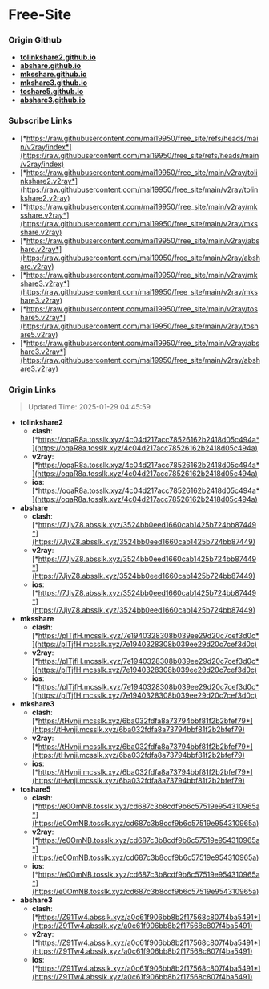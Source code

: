 # Free-Site

### Origin Github

- [**tolinkshare2.github.io**](https://github.com/tolinkshare2/tolinkshare2.github.io)
- [**abshare.github.io**](https://github.com/abshare/abshare.github.io)
- [**mksshare.github.io**](https://github.com/mksshare/mksshare.github.io)
- [**mkshare3.github.io**](https://github.com/mkshare3/mkshare3.github.io)
- [**toshare5.github.io**](https://github.com/toshare5/toshare5.github.io)
- [**abshare3.github.io**](https://github.com/abshare3/abshare3.github.io)

### Subscribe Links

- [*https://raw.githubusercontent.com/mai19950/free_site/refs/heads/main/v2ray/index*](https://raw.githubusercontent.com/mai19950/free_site/refs/heads/main/v2ray/index)
- [*https://raw.githubusercontent.com/mai19950/free_site/main/v2ray/tolinkshare2.v2ray*](https://raw.githubusercontent.com/mai19950/free_site/main/v2ray/tolinkshare2.v2ray)
- [*https://raw.githubusercontent.com/mai19950/free_site/main/v2ray/mksshare.v2ray*](https://raw.githubusercontent.com/mai19950/free_site/main/v2ray/mksshare.v2ray)
- [*https://raw.githubusercontent.com/mai19950/free_site/main/v2ray/abshare.v2ray*](https://raw.githubusercontent.com/mai19950/free_site/main/v2ray/abshare.v2ray)
- [*https://raw.githubusercontent.com/mai19950/free_site/main/v2ray/mkshare3.v2ray*](https://raw.githubusercontent.com/mai19950/free_site/main/v2ray/mkshare3.v2ray)
- [*https://raw.githubusercontent.com/mai19950/free_site/main/v2ray/toshare5.v2ray*](https://raw.githubusercontent.com/mai19950/free_site/main/v2ray/toshare5.v2ray)
- [*https://raw.githubusercontent.com/mai19950/free_site/main/v2ray/abshare3.v2ray*](https://raw.githubusercontent.com/mai19950/free_site/main/v2ray/abshare3.v2ray)

### Origin Links

> Updated Time: 2025-01-29 04:45:59

- **tolinkshare2**
  - **clash**: [*https://oqaR8a.tosslk.xyz/4c04d217acc78526162b2418d05c494a*](https://oqaR8a.tosslk.xyz/4c04d217acc78526162b2418d05c494a)
  - **v2ray**: [*https://oqaR8a.tosslk.xyz/4c04d217acc78526162b2418d05c494a*](https://oqaR8a.tosslk.xyz/4c04d217acc78526162b2418d05c494a)
  - **ios**: [*https://oqaR8a.tosslk.xyz/4c04d217acc78526162b2418d05c494a*](https://oqaR8a.tosslk.xyz/4c04d217acc78526162b2418d05c494a)
- **abshare**
  - **clash**: [*https://7JjvZ8.absslk.xyz/3524bb0eed1660cab1425b724bb87449*](https://7JjvZ8.absslk.xyz/3524bb0eed1660cab1425b724bb87449)
  - **v2ray**: [*https://7JjvZ8.absslk.xyz/3524bb0eed1660cab1425b724bb87449*](https://7JjvZ8.absslk.xyz/3524bb0eed1660cab1425b724bb87449)
  - **ios**: [*https://7JjvZ8.absslk.xyz/3524bb0eed1660cab1425b724bb87449*](https://7JjvZ8.absslk.xyz/3524bb0eed1660cab1425b724bb87449)
- **mksshare**
  - **clash**: [*https://plTjfH.mcsslk.xyz/7e1940328308b039ee29d20c7cef3d0c*](https://plTjfH.mcsslk.xyz/7e1940328308b039ee29d20c7cef3d0c)
  - **v2ray**: [*https://plTjfH.mcsslk.xyz/7e1940328308b039ee29d20c7cef3d0c*](https://plTjfH.mcsslk.xyz/7e1940328308b039ee29d20c7cef3d0c)
  - **ios**: [*https://plTjfH.mcsslk.xyz/7e1940328308b039ee29d20c7cef3d0c*](https://plTjfH.mcsslk.xyz/7e1940328308b039ee29d20c7cef3d0c)
- **mkshare3**
  - **clash**: [*https://tHvnji.mcsslk.xyz/6ba032fdfa8a73794bbf81f2b2bfef79*](https://tHvnji.mcsslk.xyz/6ba032fdfa8a73794bbf81f2b2bfef79)
  - **v2ray**: [*https://tHvnji.mcsslk.xyz/6ba032fdfa8a73794bbf81f2b2bfef79*](https://tHvnji.mcsslk.xyz/6ba032fdfa8a73794bbf81f2b2bfef79)
  - **ios**: [*https://tHvnji.mcsslk.xyz/6ba032fdfa8a73794bbf81f2b2bfef79*](https://tHvnji.mcsslk.xyz/6ba032fdfa8a73794bbf81f2b2bfef79)
- **toshare5**
  - **clash**: [*https://e0OmNB.tosslk.xyz/cd687c3b8cdf9b6c57519e954310965a*](https://e0OmNB.tosslk.xyz/cd687c3b8cdf9b6c57519e954310965a)
  - **v2ray**: [*https://e0OmNB.tosslk.xyz/cd687c3b8cdf9b6c57519e954310965a*](https://e0OmNB.tosslk.xyz/cd687c3b8cdf9b6c57519e954310965a)
  - **ios**: [*https://e0OmNB.tosslk.xyz/cd687c3b8cdf9b6c57519e954310965a*](https://e0OmNB.tosslk.xyz/cd687c3b8cdf9b6c57519e954310965a)
- **abshare3**
  - **clash**: [*https://Z91Tw4.absslk.xyz/a0c61f906bb8b2f17568c807f4ba5491*](https://Z91Tw4.absslk.xyz/a0c61f906bb8b2f17568c807f4ba5491)
  - **v2ray**: [*https://Z91Tw4.absslk.xyz/a0c61f906bb8b2f17568c807f4ba5491*](https://Z91Tw4.absslk.xyz/a0c61f906bb8b2f17568c807f4ba5491)
  - **ios**: [*https://Z91Tw4.absslk.xyz/a0c61f906bb8b2f17568c807f4ba5491*](https://Z91Tw4.absslk.xyz/a0c61f906bb8b2f17568c807f4ba5491)
